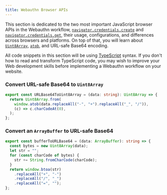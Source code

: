 ```yaml
---
title: Webauthn Browser APIs
---
```


This section is dedicated to the two most important JavaScript browser APIs in the Webauthn workflow, [`navigator.credentials.create`](https://developer.mozilla.org/en-US/docs/Web/API/CredentialsContainer/create) and [`navigator.credentials.get`](https://developer.mozilla.org/en-US/docs/Web/API/CredentialsContainer/get), their usage, configurations, and differences across browsers and platforms.
On top of that, you will learn about [`Uint8Array`](https://developer.mozilla.org/en-US/docs/Web/JavaScript/Reference/Global_Objects/Uint8Array), [`atob`](https://developer.mozilla.org/en-US/docs/Web/API/atob), and URL-safe Base64 encoding.

All code snippets in this section will be using [TypeScript](https://www.typescriptlang.org/) syntax.
If you don't how to read and transform TypeScript code, you may wish to improve your Web development skills before implementing a Webauthn workflow on your website.

### Convert URL-safe Base64 to `Uint8Array`

```typescript
export const URLBase64ToUint8Array = (data: string): Uint8Array => {
  return Uint8Array.from(
    window.atob(data.replaceAll("-", "+").replaceAll("_", "/")),
    (c) => c.charCodeAt(0),
  );
};
```

### Convert an `ArrayBuffer` to URL-safe Base64

```typescript
export const bufferToURLBase64 = (data: ArrayBuffer): string => {
  const bytes = new Uint8Array(data);
  let str = "";
  for (const charCode of bytes) {
    str += String.fromCharCode(charCode);
  }
  return window.btoa(str)
    .replaceAll("+", "-")
    .replaceAll("/", "_")
    .replaceAll("=", "");
};
```
